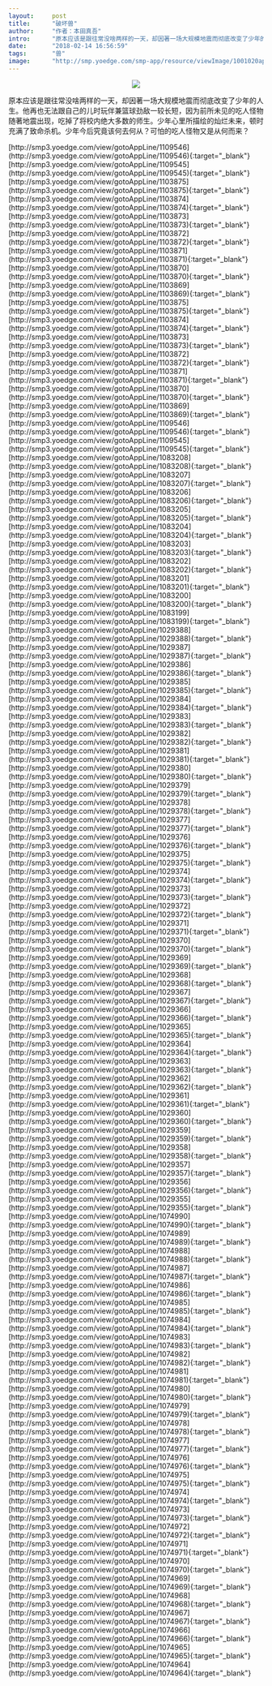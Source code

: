 ```yaml
---
layout:     post
title:      "破坏兽"
author:     "作者：本田真吾"
intro:      "原本应该是跟往常没啥两样的一天，却因著一场大规模地震而彻底改变了少年的人生。他再也无法跟自己的儿时玩伴兼篮球劲敌一较长短，因为前所未见的吃人怪物随著地震出现，吃掉了将校内绝大多数的师生。少年心里所描绘的灿烂未来，顿时充满了致命杀机。少年今后究竟该何去何从？可怕的吃人怪物又是从何而来？"
date:       "2018-02-14 16:56:59"
tags:       "兽"
image:      "http://smp.yoedge.com/smp-app/resource/viewImage/1001020appline.png"
---
```

<div style="text-align: center">
<p><img src="http://smp.yoedge.com/smp-app/resource/viewImage/1001020appline.png"/></p>
</div>
<p class="post-meta">
<span>原本应该是跟往常没啥两样的一天，却因著一场大规模地震而彻底改变了少年的人生。他再也无法跟自己的儿时玩伴兼篮球劲敌一较长短，因为前所未见的吃人怪物随著地震出现，吃掉了将校内绝大多数的师生。少年心里所描绘的灿烂未来，顿时充满了致命杀机。少年今后究竟该何去何从？可怕的吃人怪物又是从何而来？</span>
</p>
[http://smp3.yoedge.com/view/gotoAppLine/1109546](http://smp3.yoedge.com/view/gotoAppLine/1109546){:target="_blank"}
[http://smp3.yoedge.com/view/gotoAppLine/1109545](http://smp3.yoedge.com/view/gotoAppLine/1109545){:target="_blank"}
[http://smp3.yoedge.com/view/gotoAppLine/1103875](http://smp3.yoedge.com/view/gotoAppLine/1103875){:target="_blank"}
[http://smp3.yoedge.com/view/gotoAppLine/1103874](http://smp3.yoedge.com/view/gotoAppLine/1103874){:target="_blank"}
[http://smp3.yoedge.com/view/gotoAppLine/1103873](http://smp3.yoedge.com/view/gotoAppLine/1103873){:target="_blank"}
[http://smp3.yoedge.com/view/gotoAppLine/1103872](http://smp3.yoedge.com/view/gotoAppLine/1103872){:target="_blank"}
[http://smp3.yoedge.com/view/gotoAppLine/1103871](http://smp3.yoedge.com/view/gotoAppLine/1103871){:target="_blank"}
[http://smp3.yoedge.com/view/gotoAppLine/1103870](http://smp3.yoedge.com/view/gotoAppLine/1103870){:target="_blank"}
[http://smp3.yoedge.com/view/gotoAppLine/1103869](http://smp3.yoedge.com/view/gotoAppLine/1103869){:target="_blank"}
[http://smp3.yoedge.com/view/gotoAppLine/1103875](http://smp3.yoedge.com/view/gotoAppLine/1103875){:target="_blank"}
[http://smp3.yoedge.com/view/gotoAppLine/1103874](http://smp3.yoedge.com/view/gotoAppLine/1103874){:target="_blank"}
[http://smp3.yoedge.com/view/gotoAppLine/1103873](http://smp3.yoedge.com/view/gotoAppLine/1103873){:target="_blank"}
[http://smp3.yoedge.com/view/gotoAppLine/1103872](http://smp3.yoedge.com/view/gotoAppLine/1103872){:target="_blank"}
[http://smp3.yoedge.com/view/gotoAppLine/1103871](http://smp3.yoedge.com/view/gotoAppLine/1103871){:target="_blank"}
[http://smp3.yoedge.com/view/gotoAppLine/1103870](http://smp3.yoedge.com/view/gotoAppLine/1103870){:target="_blank"}
[http://smp3.yoedge.com/view/gotoAppLine/1103869](http://smp3.yoedge.com/view/gotoAppLine/1103869){:target="_blank"}
[http://smp3.yoedge.com/view/gotoAppLine/1109546](http://smp3.yoedge.com/view/gotoAppLine/1109546){:target="_blank"}
[http://smp3.yoedge.com/view/gotoAppLine/1109545](http://smp3.yoedge.com/view/gotoAppLine/1109545){:target="_blank"}
[http://smp3.yoedge.com/view/gotoAppLine/1083208](http://smp3.yoedge.com/view/gotoAppLine/1083208){:target="_blank"}
[http://smp3.yoedge.com/view/gotoAppLine/1083207](http://smp3.yoedge.com/view/gotoAppLine/1083207){:target="_blank"}
[http://smp3.yoedge.com/view/gotoAppLine/1083206](http://smp3.yoedge.com/view/gotoAppLine/1083206){:target="_blank"}
[http://smp3.yoedge.com/view/gotoAppLine/1083205](http://smp3.yoedge.com/view/gotoAppLine/1083205){:target="_blank"}
[http://smp3.yoedge.com/view/gotoAppLine/1083204](http://smp3.yoedge.com/view/gotoAppLine/1083204){:target="_blank"}
[http://smp3.yoedge.com/view/gotoAppLine/1083203](http://smp3.yoedge.com/view/gotoAppLine/1083203){:target="_blank"}
[http://smp3.yoedge.com/view/gotoAppLine/1083202](http://smp3.yoedge.com/view/gotoAppLine/1083202){:target="_blank"}
[http://smp3.yoedge.com/view/gotoAppLine/1083201](http://smp3.yoedge.com/view/gotoAppLine/1083201){:target="_blank"}
[http://smp3.yoedge.com/view/gotoAppLine/1083200](http://smp3.yoedge.com/view/gotoAppLine/1083200){:target="_blank"}
[http://smp3.yoedge.com/view/gotoAppLine/1083199](http://smp3.yoedge.com/view/gotoAppLine/1083199){:target="_blank"}
[http://smp3.yoedge.com/view/gotoAppLine/1029388](http://smp3.yoedge.com/view/gotoAppLine/1029388){:target="_blank"}
[http://smp3.yoedge.com/view/gotoAppLine/1029387](http://smp3.yoedge.com/view/gotoAppLine/1029387){:target="_blank"}
[http://smp3.yoedge.com/view/gotoAppLine/1029386](http://smp3.yoedge.com/view/gotoAppLine/1029386){:target="_blank"}
[http://smp3.yoedge.com/view/gotoAppLine/1029385](http://smp3.yoedge.com/view/gotoAppLine/1029385){:target="_blank"}
[http://smp3.yoedge.com/view/gotoAppLine/1029384](http://smp3.yoedge.com/view/gotoAppLine/1029384){:target="_blank"}
[http://smp3.yoedge.com/view/gotoAppLine/1029383](http://smp3.yoedge.com/view/gotoAppLine/1029383){:target="_blank"}
[http://smp3.yoedge.com/view/gotoAppLine/1029382](http://smp3.yoedge.com/view/gotoAppLine/1029382){:target="_blank"}
[http://smp3.yoedge.com/view/gotoAppLine/1029381](http://smp3.yoedge.com/view/gotoAppLine/1029381){:target="_blank"}
[http://smp3.yoedge.com/view/gotoAppLine/1029380](http://smp3.yoedge.com/view/gotoAppLine/1029380){:target="_blank"}
[http://smp3.yoedge.com/view/gotoAppLine/1029379](http://smp3.yoedge.com/view/gotoAppLine/1029379){:target="_blank"}
[http://smp3.yoedge.com/view/gotoAppLine/1029378](http://smp3.yoedge.com/view/gotoAppLine/1029378){:target="_blank"}
[http://smp3.yoedge.com/view/gotoAppLine/1029377](http://smp3.yoedge.com/view/gotoAppLine/1029377){:target="_blank"}
[http://smp3.yoedge.com/view/gotoAppLine/1029376](http://smp3.yoedge.com/view/gotoAppLine/1029376){:target="_blank"}
[http://smp3.yoedge.com/view/gotoAppLine/1029375](http://smp3.yoedge.com/view/gotoAppLine/1029375){:target="_blank"}
[http://smp3.yoedge.com/view/gotoAppLine/1029374](http://smp3.yoedge.com/view/gotoAppLine/1029374){:target="_blank"}
[http://smp3.yoedge.com/view/gotoAppLine/1029373](http://smp3.yoedge.com/view/gotoAppLine/1029373){:target="_blank"}
[http://smp3.yoedge.com/view/gotoAppLine/1029372](http://smp3.yoedge.com/view/gotoAppLine/1029372){:target="_blank"}
[http://smp3.yoedge.com/view/gotoAppLine/1029371](http://smp3.yoedge.com/view/gotoAppLine/1029371){:target="_blank"}
[http://smp3.yoedge.com/view/gotoAppLine/1029370](http://smp3.yoedge.com/view/gotoAppLine/1029370){:target="_blank"}
[http://smp3.yoedge.com/view/gotoAppLine/1029369](http://smp3.yoedge.com/view/gotoAppLine/1029369){:target="_blank"}
[http://smp3.yoedge.com/view/gotoAppLine/1029368](http://smp3.yoedge.com/view/gotoAppLine/1029368){:target="_blank"}
[http://smp3.yoedge.com/view/gotoAppLine/1029367](http://smp3.yoedge.com/view/gotoAppLine/1029367){:target="_blank"}
[http://smp3.yoedge.com/view/gotoAppLine/1029366](http://smp3.yoedge.com/view/gotoAppLine/1029366){:target="_blank"}
[http://smp3.yoedge.com/view/gotoAppLine/1029365](http://smp3.yoedge.com/view/gotoAppLine/1029365){:target="_blank"}
[http://smp3.yoedge.com/view/gotoAppLine/1029364](http://smp3.yoedge.com/view/gotoAppLine/1029364){:target="_blank"}
[http://smp3.yoedge.com/view/gotoAppLine/1029363](http://smp3.yoedge.com/view/gotoAppLine/1029363){:target="_blank"}
[http://smp3.yoedge.com/view/gotoAppLine/1029362](http://smp3.yoedge.com/view/gotoAppLine/1029362){:target="_blank"}
[http://smp3.yoedge.com/view/gotoAppLine/1029361](http://smp3.yoedge.com/view/gotoAppLine/1029361){:target="_blank"}
[http://smp3.yoedge.com/view/gotoAppLine/1029360](http://smp3.yoedge.com/view/gotoAppLine/1029360){:target="_blank"}
[http://smp3.yoedge.com/view/gotoAppLine/1029359](http://smp3.yoedge.com/view/gotoAppLine/1029359){:target="_blank"}
[http://smp3.yoedge.com/view/gotoAppLine/1029358](http://smp3.yoedge.com/view/gotoAppLine/1029358){:target="_blank"}
[http://smp3.yoedge.com/view/gotoAppLine/1029357](http://smp3.yoedge.com/view/gotoAppLine/1029357){:target="_blank"}
[http://smp3.yoedge.com/view/gotoAppLine/1029356](http://smp3.yoedge.com/view/gotoAppLine/1029356){:target="_blank"}
[http://smp3.yoedge.com/view/gotoAppLine/1029355](http://smp3.yoedge.com/view/gotoAppLine/1029355){:target="_blank"}
[http://smp3.yoedge.com/view/gotoAppLine/1074990](http://smp3.yoedge.com/view/gotoAppLine/1074990){:target="_blank"}
[http://smp3.yoedge.com/view/gotoAppLine/1074989](http://smp3.yoedge.com/view/gotoAppLine/1074989){:target="_blank"}
[http://smp3.yoedge.com/view/gotoAppLine/1074988](http://smp3.yoedge.com/view/gotoAppLine/1074988){:target="_blank"}
[http://smp3.yoedge.com/view/gotoAppLine/1074987](http://smp3.yoedge.com/view/gotoAppLine/1074987){:target="_blank"}
[http://smp3.yoedge.com/view/gotoAppLine/1074986](http://smp3.yoedge.com/view/gotoAppLine/1074986){:target="_blank"}
[http://smp3.yoedge.com/view/gotoAppLine/1074985](http://smp3.yoedge.com/view/gotoAppLine/1074985){:target="_blank"}
[http://smp3.yoedge.com/view/gotoAppLine/1074984](http://smp3.yoedge.com/view/gotoAppLine/1074984){:target="_blank"}
[http://smp3.yoedge.com/view/gotoAppLine/1074983](http://smp3.yoedge.com/view/gotoAppLine/1074983){:target="_blank"}
[http://smp3.yoedge.com/view/gotoAppLine/1074982](http://smp3.yoedge.com/view/gotoAppLine/1074982){:target="_blank"}
[http://smp3.yoedge.com/view/gotoAppLine/1074981](http://smp3.yoedge.com/view/gotoAppLine/1074981){:target="_blank"}
[http://smp3.yoedge.com/view/gotoAppLine/1074980](http://smp3.yoedge.com/view/gotoAppLine/1074980){:target="_blank"}
[http://smp3.yoedge.com/view/gotoAppLine/1074979](http://smp3.yoedge.com/view/gotoAppLine/1074979){:target="_blank"}
[http://smp3.yoedge.com/view/gotoAppLine/1074978](http://smp3.yoedge.com/view/gotoAppLine/1074978){:target="_blank"}
[http://smp3.yoedge.com/view/gotoAppLine/1074977](http://smp3.yoedge.com/view/gotoAppLine/1074977){:target="_blank"}
[http://smp3.yoedge.com/view/gotoAppLine/1074976](http://smp3.yoedge.com/view/gotoAppLine/1074976){:target="_blank"}
[http://smp3.yoedge.com/view/gotoAppLine/1074975](http://smp3.yoedge.com/view/gotoAppLine/1074975){:target="_blank"}
[http://smp3.yoedge.com/view/gotoAppLine/1074974](http://smp3.yoedge.com/view/gotoAppLine/1074974){:target="_blank"}
[http://smp3.yoedge.com/view/gotoAppLine/1074973](http://smp3.yoedge.com/view/gotoAppLine/1074973){:target="_blank"}
[http://smp3.yoedge.com/view/gotoAppLine/1074972](http://smp3.yoedge.com/view/gotoAppLine/1074972){:target="_blank"}
[http://smp3.yoedge.com/view/gotoAppLine/1074971](http://smp3.yoedge.com/view/gotoAppLine/1074971){:target="_blank"}
[http://smp3.yoedge.com/view/gotoAppLine/1074970](http://smp3.yoedge.com/view/gotoAppLine/1074970){:target="_blank"}
[http://smp3.yoedge.com/view/gotoAppLine/1074969](http://smp3.yoedge.com/view/gotoAppLine/1074969){:target="_blank"}
[http://smp3.yoedge.com/view/gotoAppLine/1074968](http://smp3.yoedge.com/view/gotoAppLine/1074968){:target="_blank"}
[http://smp3.yoedge.com/view/gotoAppLine/1074967](http://smp3.yoedge.com/view/gotoAppLine/1074967){:target="_blank"}
[http://smp3.yoedge.com/view/gotoAppLine/1074966](http://smp3.yoedge.com/view/gotoAppLine/1074966){:target="_blank"}
[http://smp3.yoedge.com/view/gotoAppLine/1074965](http://smp3.yoedge.com/view/gotoAppLine/1074965){:target="_blank"}
[http://smp3.yoedge.com/view/gotoAppLine/1074964](http://smp3.yoedge.com/view/gotoAppLine/1074964){:target="_blank"}


